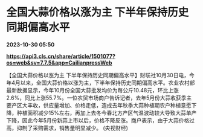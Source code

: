 # 全国大蒜价格以涨为主 下半年保持历史同期偏高水平

**2023-10-30 05:50**

**https://api3.cls.cn/share/article/1501077?os=web&sv=7.7.5&app=CailianpressWeb**

【全国大蒜价格以涨为主 下半年保持历史同期偏高水平】财联社10月30日电，今年4月以来，全国大蒜价格以涨为主，下半年保持历史同期偏高水平。农业农村部最新数据显示，今年10月份全国大蒜批发均价为每公斤10.48元，环比上涨2.6%，同比上涨55.7%。一位农贸市场商户告诉记者，去年5月份大蒜收获季主要产区大丰收，供应量增加、价格走低，造成去年秋季大蒜种植期农户种植意愿下降，种植面积减少15%左右，再加上去冬今春北方产区气温波动较大导致大蒜单产下降，因此今年5月份新蒜上市以后，价格不降反涨。商户表示，由于大蒜价格过高，抑制了采购需求，销售量明显减少。 (央视财经)
